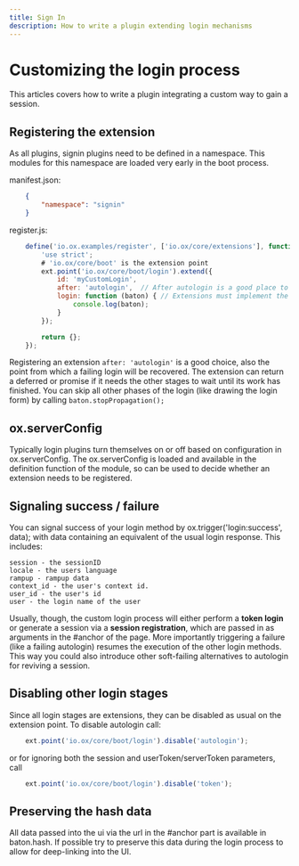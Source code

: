 ```yaml
---
title: Sign In
description: How to write a plugin extending login mechanisms
---
```

# Customizing the login process

This articles covers how to write a plugin integrating a custom way to gain a session.

## Registering the extension

As all plugins, signin plugins need to be defined in a namespace.
This modules for this namespace are loaded very early in the boot process.

manifest.json:

```JSON
    {
        "namespace": "signin"
    }
```

register.js:

```JavaScript
    define('io.ox.examples/register', ['io.ox/core/extensions'], function (ext) {
        'use strict';
        # 'io.ox/core/boot' is the extension point
        ext.point('io.ox/core/boot/login').extend({
            id: 'myCustomLogin',
            after: 'autologin',  // After autologin is a good place to hook into
            login: function (baton) { // Extensions must implement the login method
                console.log(baton);
            }
        });

        return {};
    });
```

Registering an extension `after: 'autologin'` is a good choice, also the point from which a failing login will be recovered.
The extension can return a deferred or promise if it needs the other stages to wait until its work
has finished. You can skip all other phases of the login (like drawing the login form) by calling
`baton.stopPropagation();`

## ox.serverConfig

Typically login plugins turn themselves on or off based on configuration in ox.serverConfig. The
ox.serverConfig is loaded and available in the definition function of the module, so can be used to
decide whether an extension needs to be registered.

## Signaling success / failure

You can signal success of your login method by ox.trigger('login:success', data); with data containing
an equivalent of the usual login response. This includes:

    session - the sessionID
    locale - the users language
    rampup - rampup data
    context_id - the user's context id.
    user_id - the user's id
    user - the login name of the user

Usually, though, the custom login process will either perform a **token login** or generate a session via
a **session registration**, which are passed in as arguments in the #anchor of the page. More importantly
triggering a failure (like a failing autologin) resumes the execution of the other login methods. This
way you could also introduce other soft-failing alternatives to autologin for reviving a session.

## Disabling other login stages

Since all login stages are extensions, they can be disabled as usual on the extension point. To
disable autologin call:

```JavaScript
    ext.point('io.ox/core/boot/login').disable('autologin');
```

or for ignoring both the session and userToken/serverToken parameters, call

```JavaScript
    ext.point('io.ox/core/boot/login').disable('token');
```

## Preserving the hash data

All data passed into the ui via the url in the #anchor part is available in baton.hash. If possible try to
preserve this data during the login process to allow for deep-linking into the UI.

